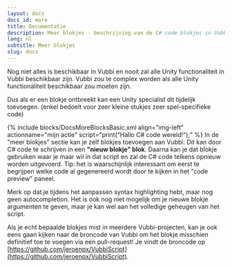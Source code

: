 ```yaml
---
layout: docs
docs_id: more
title: Documentatie
description: Meer blokjes - beschrijving van de C# code blokjes in VubbiScript
lang: nl
subtitle: Meer blokjes
slug: docs
---
```


Nog niet alles is beschikbaar in Vubbi en nooit zal alle Unity functionaliteit in Vubbi beschikbaar zijn. Vubbi zou te complex worden als alle Unity functionaliteit beschikbaar zou moeten zijn.

Dus als er een blokje ontbreekt kan een Unity specialist dit tijdelijk toevoegen. (enkel bedoelt voor zeer kleine stukjes zeer spel-specifieke code)

{% include blocks/DocsMoreBlocksBasic.xml align="img-left" actionname="mijn actie" script="print(\"Hallo C# code wereld!\");" %}
In de "meer blokjes" sectie kan je zelf blokjes toevoegen aan Vubbi. Dit kan door C# code te schrijven in een **"nieuw blokje" blok**. Daarna kan je dat blokje gebruiken waar je maar wil in dat script en zal de C# code telkens opnieuw worden uitgevoerd. Tip: het is waarschijnlijk interessant om eerst te begrijpen welke code al gegenereerd wordt door te kijken in het "code preview" paneel.

Merk op dat je tijdens het aanpassen syntax highlighting hebt, maar nog geen autocompletion. Het is ook nog niet mogelijk om je nieuwe blokje argumenten te geven, maar je kan wel aan het volledige geheugen van het script.

Als je echt bepaalde blokjes mist in meerdere Vubbi-projecten, kan je ook eens gaan kijken naar de broncode van Vubbi om het blokje misschien definitief toe te voegen via een pull-request! Je vindt de broncode op [https://github.com/jeroenpx/VubbiScript](https://github.com/jeroenpx/VubbiScript).